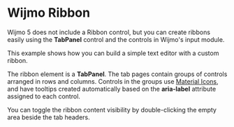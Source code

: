Wijmo Ribbon
============

Wijmo 5 does not include a Ribbon control, but you can create ribbons easily using the **TabPanel** control and the controls in Wijmo's input module.

This example shows how you can build a simple text editor with a custom ribbon.

The ribbon element is a **TabPanel**. The tab pages contain groups of controls arranged in rows and columns. Controls in the groups use [Material Icons](https://material.io/tools/icons/?style=baseline), and have tooltips created automatically based on the **aria-label** attribute assigned to each control.

You can toggle the ribbon content visibility by double-clicking the empty area beside the tab headers.